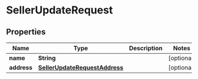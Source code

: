

# SellerUpdateRequest


## Properties

| Name | Type | Description | Notes |
|------------ | ------------- | ------------- | -------------|
|**name** | **String** |  |  [optional] |
|**address** | [**SellerUpdateRequestAddress**](SellerUpdateRequestAddress.md) |  |  [optional] |



